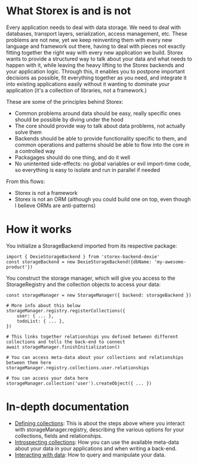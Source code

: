 What Storex is and is not
=========================

Every application needs to deal with data storage. We need to deal with databases, transport layers, serialization, access management, etc. These problems are not new, yet we keep reinventing them with every new language and framework out there, having to deal with pieces not exactly fitting together the right way with every new application we build. Storex wants to provide a structured way to talk about your data and what needs to happen with it, while leaving the heavy lifting to the Storex backends and your application logic. Through this, it enables you to postpone important decisions as possible, fit everything together as you need, and integrate it into existing applications easily without it wanting to dominate your application (it's a collection of libraries, not a framework.)

These are some of the principles behind Storex:

* Common problems around data should be easy, really specific ones should be possible by diving under the hood
* The core should provide way to talk about data problems, not actually solve them
* Backends should be able to provide functionality specific to them, and common operations and patterns should be able to flow into the core in a controlled way
* Packagages should do one thing, and do it well
* No unintented side-effects: no global variables or evil import-time code, so everything is easy to isolate and run in parallel if needed 

From this flows:

* Storex is not a framework
* Storex is not an ORM (although you could build one on top, even though I believe ORMs are anti-patterns)

How it works
============

You initialize a StorageBackend imported from its respective package:

```
import { DexieStorageBackend } from 'storex-backend-dexie'
const storageBackend = new DexieStorageBackend({dbName: 'my-awesome-product'})
```

You construct the storage manager, which will give you access to the StorageRegistry and the collection objects to access your data:

```
const storageManager = new StorageManager({ backend: storageBackend })

# More info about this below
storageManager.registry.registerCollections({
    user: { ... },
    todoList: { ... },
})

# This links together relationships you defined between different collections and tells the back-end to connect
await storageManager.finishInitialization()

# You can access meta-data about your collections and relationships between them here
storageManager.registry.collections.user.relationships

# You can access your data here
storageManager.collection('user').createObject({ ... })

```

In-depth documentation
======================

* [Defining collections](./collections.md): This is about the steps above where you interact with storageManager.registry, describing the various options for your collections, fields and relationships.
* [Introspecting collections](./registry.md): How you can use the available meta-data about your data in your applications and when writing a back-end.
* [Interacting with data](./operations): How to query and manipulate your data.
